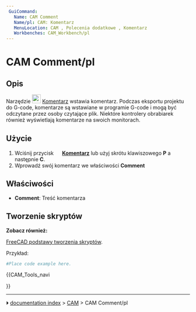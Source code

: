 ```yaml
---
 GuiCommand:
   Name: CAM Comment
   Name/pl: CAM: Komentarz
   MenuLocation: CAM , Polecenia dodatkowe , Komentarz
   Workbenches: CAM_Workbench/pl
---
```


# CAM Comment/pl



## Opis

Narzędzie <img alt="" src=images/CAM_Comment.svg  style="width:24px;"> [Komentarz](CAM_Comment/pl.md) wstawia komentarz. Podczas eksportu projektu do G-code, komentarze są wstawiane w programie G-code i mogą być odczytane przez osoby czytające plik. Niektóre kontrolery obrabiarek również wyświetlają komentarze na swoich monitorach.



## Użycie

1.  Wciśnij przycisk **<img src="images/CAM_Comment.svg" width=16px> [Komentarz](CAM_Comment/pl.md)** lub użyj skrótu klawiszowego **P** a następnie **C**.
2.  Wprowadź swój komentarz we właściwości **Comment**



## Właściwości

-    **Comment**: Treść komentarza



## Tworzenie skryptów 


**Zobacz również:**

[FreeCAD podstawy tworzenia skryptów](FreeCAD_Scripting_Basics/pl.md).

Przykład:


```python
#Place code example here.
```





{{CAM_Tools_navi

}}



---
⏵ [documentation index](../README.md) > [CAM](CAM_Workbench.md) > CAM Comment/pl
